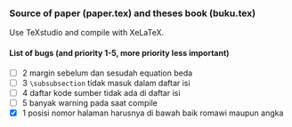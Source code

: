 ### Source of paper (paper.tex) and theses book (buku.tex)

Use TeXstudio and compile with XeLaTeX.

#### List of bugs (and priority 1-5, more priority less important)

 - [ ] 2 margin sebelum dan sesudah equation beda
 - [ ] 3 `\subsubsection` tidak masuk dalam daftar isi
 - [ ] 4 daftar kode sumber tidak ada di daftar isi
 - [ ] 5 banyak warning pada saat compile
 - [X] 1 posisi nomor halaman harusnya di bawah baik romawi maupun angka
